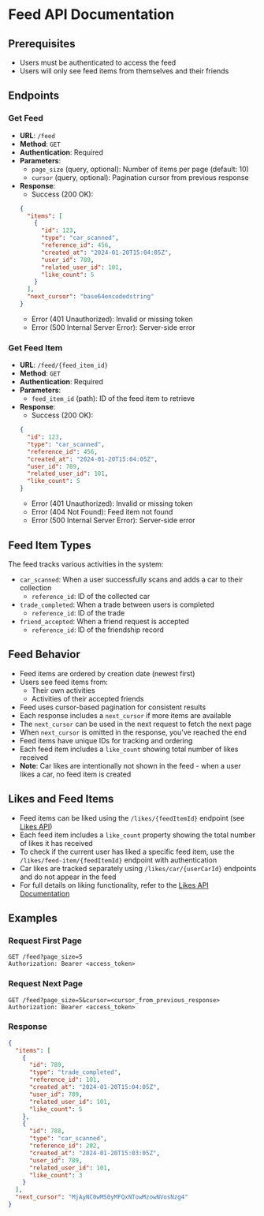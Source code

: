 # Feed API Documentation

## Prerequisites
- Users must be authenticated to access the feed
- Users will only see feed items from themselves and their friends

## Endpoints

### Get Feed
- **URL**: `/feed`
- **Method**: `GET`
- **Authentication**: Required
- **Parameters**:
  - `page_size` (query, optional): Number of items per page (default: 10)
  - `cursor` (query, optional): Pagination cursor from previous response
- **Response**:
  - Success (200 OK):
  ```json
  {
    "items": [
      {
        "id": 123,
        "type": "car_scanned",
        "reference_id": 456,
        "created_at": "2024-01-20T15:04:05Z",
        "user_id": 789,
        "related_user_id": 101,
        "like_count": 5
      }
    ],
    "next_cursor": "base64encodedstring"
  }
  ```
  - Error (401 Unauthorized): Invalid or missing token
  - Error (500 Internal Server Error): Server-side error

### Get Feed Item
- **URL**: `/feed/{feed_item_id}`
- **Method**: `GET`
- **Authentication**: Required
- **Parameters**:
  - `feed_item_id` (path): ID of the feed item to retrieve
- **Response**:
  - Success (200 OK):
  ```json
  {
    "id": 123,
    "type": "car_scanned",
    "reference_id": 456,
    "created_at": "2024-01-20T15:04:05Z",
    "user_id": 789,
    "related_user_id": 101,
    "like_count": 5
  }
  ```
  - Error (401 Unauthorized): Invalid or missing token
  - Error (404 Not Found): Feed item not found
  - Error (500 Internal Server Error): Server-side error

## Feed Item Types
The feed tracks various activities in the system:

- `car_scanned`: When a user successfully scans and adds a car to their collection
  - `reference_id`: ID of the collected car
- `trade_completed`: When a trade between users is completed
  - `reference_id`: ID of the trade
- `friend_accepted`: When a friend request is accepted
  - `reference_id`: ID of the friendship record

## Feed Behavior
- Feed items are ordered by creation date (newest first)
- Users see feed items from:
  - Their own activities
  - Activities of their accepted friends
- Feed uses cursor-based pagination for consistent results
- Each response includes a `next_cursor` if more items are available
- The `next_cursor` can be used in the next request to fetch the next page
- When `next_cursor` is omitted in the response, you've reached the end
- Feed items have unique IDs for tracking and ordering
- Each feed item includes a `like_count` showing total number of likes received
- **Note**: Car likes are intentionally not shown in the feed - when a user likes a car, no feed item is created

## Likes and Feed Items
- Feed items can be liked using the `/likes/{feedItemId}` endpoint (see [Likes API](./likes_api.md))
- Each feed item includes a `like_count` property showing the total number of likes it has received
- To check if the current user has liked a specific feed item, use the `/likes/feed-item/{feedItemId}` endpoint with authentication
- Car likes are tracked separately using `/likes/car/{userCarId}` endpoints and do not appear in the feed
- For full details on liking functionality, refer to the [Likes API Documentation](./likes_api.md)

## Examples

### Request First Page
```http
GET /feed?page_size=5
Authorization: Bearer <access_token>
```

### Request Next Page
```http
GET /feed?page_size=5&cursor=<cursor_from_previous_response>
Authorization: Bearer <access_token>
```

### Response
```json
{
  "items": [
    {
      "id": 789,
      "type": "trade_completed",
      "reference_id": 101,
      "created_at": "2024-01-20T15:04:05Z",
      "user_id": 789,
      "related_user_id": 101,
      "like_count": 5
    },
    {
      "id": 788,
      "type": "car_scanned",
      "reference_id": 202,
      "created_at": "2024-01-20T15:03:05Z",
      "user_id": 789,
      "related_user_id": 101,
      "like_count": 3
    }
  ],
  "next_cursor": "MjAyNC0wMS0yMFQxNTowMzowNVosNzg4"
}
```
